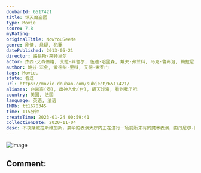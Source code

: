 ```yaml
---
doubanId: 6517421
title: 惊天魔盗团
type: Movie
score: 7.8
myRating: 
originalTitle: NowYouSeeMe
genre: 剧情, 悬疑, 犯罪
datePublished: 2013-05-21
director: 路易斯·莱特里尔
actor: 杰西·艾森伯格, 艾拉·菲舍尔, 伍迪·哈里森, 戴夫·弗兰科, 马克·鲁弗洛, 梅拉尼·罗兰, 摩根·弗里曼, 迈克尔·凯恩, 迈克尔·凯利, 萨曼莎·博利厄, 亨特·巴克, 乔·克里斯特, 斯科特·施尔斯通, 安东尼·莫利纳利, 格里夫·弗斯特, 蒂莫西·辛里奇斯, 凯特瑞娜·巴尔夫, 柯南·奥布莱恩, 古斯塔沃·奥尔蒂斯, 斯蒂芬妮·奥诺雷, 约翰·阿米乔, 亚当·沙皮罗, 科曼, 大卫·沃肖夫斯基, 何塞·加西亚, 提摩西·怀安特, 阿黛拉高蒂尔, 克里斯蒂安·加奇奥, ·拉罗斯, 道格拉斯·, 劳拉·凯洛蒂, 斯坦利·黄, 杰西卡·林赛
author: 鲍兹·亚金, 爱德华·里科, 艾德·索罗门
tags: Movie, 
state: 看过
url: https://movie.douban.com/subject/6517421/
aliases: 非常盗(港), 出神入化(台), 瞒天过海, 看到我了吧
country: 美国, 法国
language: 英语, 法语
IMDb: tt1670345
time: 115分钟
createTime: 2023-01-24 00:59:41
collectionDate: 2020-11-04
desc: 不夜赌城拉斯维加斯，豪华的表演大厅内正在进行一场前所未有的魔术表演，由丹尼尔·阿特拉斯（杰西·艾森伯格JesseEisenberg饰）、亨莉·里维斯（艾拉·菲舍尔IslaFisher饰）、...
---
```


![image](p2151336415.jpg)

Comment: 
---

